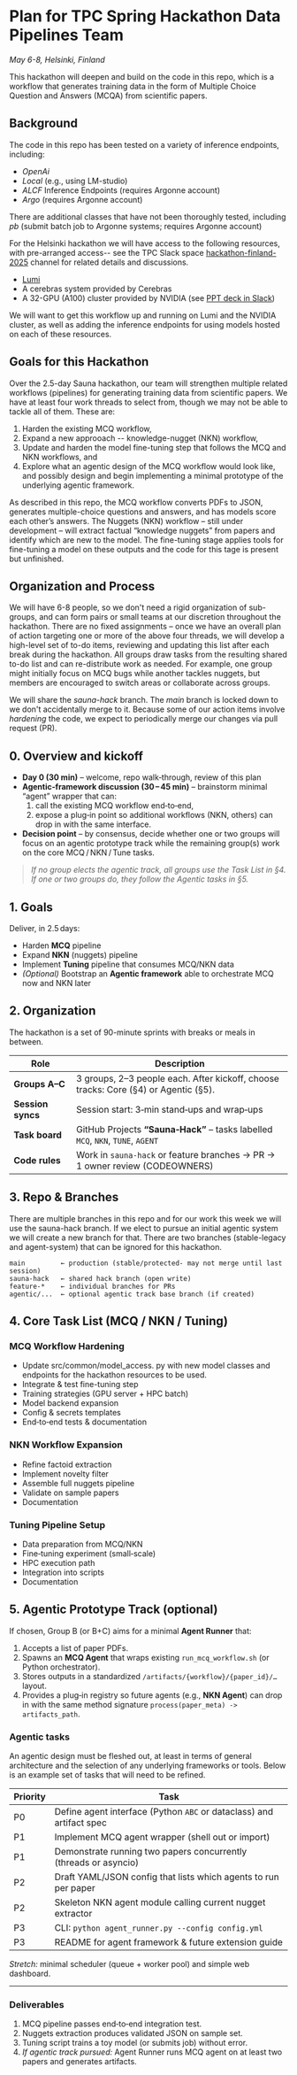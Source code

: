 # Plan for TPC Spring Hackathon Data Pipelines Team

*May 6-8, Helsinki, Finland*

This hackathon will deepen and build on the code in this repo, which is a workflow that generates
training data in the form of Multiple Choice Question and Answers (MCQA) from scientific papers.

## Background

The code in this repo has been tested on a variety of inference endpoints, including:
* *OpenAi* 
* *Local* (e.g., using LM-studio)
* *ALCF* Inference Endpoints (requires Argonne account)
* *Argo* (requires Argonne account)

There are additional classes that have not been thoroughly tested, including *pb* (submit batch job to Argonne systems; requires Argonne account)

For the Helsinki hackathon we will have access to the following resources, with pre-arranged access--
see the TPC Slack space 
[hackathon-finland-2025](https://trillionparam-5lp9574.slack.com/archives/C08NL8PKLE8)
channel for related details and discussions. 
* [Lumi](https://github.com/auroraGPT-ANL/MCQ-and-SFT-code/blob/sauna-hack/HELSINKI_LUMI_SETUP.md)
* A cerebras system provided by Cerebras
* A 32-GPU (A100) cluster provided by NVIDIA (see [PPT deck in Slack](https://trillionparam-5lp9574.slack.com/files/U05H8JM8NFQ/F08QUKPHDFA/axis_curiosity_hackathon_userpdf.pdf))

We will want to get this workflow up and running on Lumi and the NVIDIA cluster, as well as adding
the inference endpoints for using models hosted on each of these resources.

## Goals for this Hackathon

Over the 2.5-day Sauna hackathon, our team will strengthen multiple related workflows (pipelines) for generating
training data from scientific papers. We have at least four work threads to select from, though we  may not be able
to tackle all of them.  These are: 
1. Harden the existing MCQ workflow, 
2. Expand a new approoach -- knowledge-nugget (NKN) workflow, 
3. Update and harden the model fine-tuning step that follows the MCQ and NKN workflows, and
4. Explore what an agentic design of the MCQ workflow would look like, and possibly design and begin
implementing a minimal prototype of the underlying agentic framework.

As described in this repo, the MCQ workflow converts PDFs to JSON, generates multiple-choice questions and
answers, and has models score each other’s answers.
The Nuggets (NKN) workflow – still under development – will extract factual “knowledge nuggets” from
papers and identify which are new to the model. The fine-tuning stage applies tools for fine-tuning a
model on these outputs and the code for this tage is present but unfinished.

## Organization and Process

We will have 6-8 people, so we don't need a rigid organization of sub-groups, and can form pairs or small teams
at our discretion throughout the hackathon. There are no fixed assignments – once we have an overall plan of
action targeting one or more of the above four threads, we will develop a high-level set of to-do items,
reviewing and updating this list after each break during the hackathon.  All groups draw tasks from the
resulting  shared to-do list and can re-distribute work as needed. For example, one group might initially
focus on MCQ bugs while another tackles nuggets, but members are encouraged to switch areas or collaborate
across groups. 

We will share the *sauna-hack* branch.  The *main* branch is locked down to we don't accidentally merge
to it. Because some of our action items involve *hardening* the code, we expect to periodically merge our
changes via pull request (PR).


## 0. Overview and kickoff
- **Day 0 (30 min)** – welcome, repo walk‑through, review of this plan  
- **Agentic‑framework discussion (30 – 45 min)** – brainstorm minimal “agent” wrapper that can:  
  1. call the existing MCQ workflow end‑to‑end,  
  2. expose a plug‑in point so additional workflows (NKN, others) can drop in with the same interface.  
- **Decision point** – by consensus, decide whether one or two groups will focus on an agentic prototype
track while the remaining group(s) work on the core MCQ / NKN / Tune tasks.

> _If no group elects the agentic track, all groups use the Task List in §4. If one or two groups do,
they follow the Agentic tasks in §5._

## 1. Goals
Deliver, in 2.5 days:
- Harden **MCQ** pipeline  
- Expand **NKN** (nuggets) pipeline  
- Implement **Tuning** pipeline that consumes MCQ/NKN data  
- *(Optional)* Bootstrap an **Agentic framework** able to orchestrate MCQ now and NKN later  

## 2. Organization

The hackathon is a set of 90-minute sprints with breaks or meals in between.

| Role | Description |
|------|-------------|
| **Groups A–C** | 3 groups, 2–3 people each. After kickoff, choose tracks: Core (§4) or Agentic (§5). |
| **Session syncs** | Session start: 3‑min stand‑ups and wrap‑ups |
| **Task board** | GitHub Projects **“Sauna‑Hack”** – tasks labelled `MCQ`, `NKN`, `TUNE`, `AGENT` |
| **Code rules** | Work in `sauna-hack` or feature branches → PR → 1 owner review (CODEOWNERS) |

## 3. Repo & Branches

There are multiple branches in this repo and for our work this week we will use the sauna-hack branch. If
we elect to pursue an initial agentic system we will create a new branch for that.  There are two branches
(stable-legacy and agent-system) that can be ignored for this hackathon.

```
main         ← production (stable/protected- may not merge until last session)
sauna-hack   ← shared hack branch (open write)
feature-*    ← individual branches for PRs
agentic/...  ← optional agentic track base branch (if created)
```

## 4. Core Task List (MCQ / NKN / Tuning)

### MCQ Workflow Hardening
- Update src/common/model\_access. py with new model classes and endpoints for the hackathon resources to be used.
- Integrate & test fine-tuning step  
- Training strategies (GPU server + HPC batch)  
- Model backend expansion  
- Config & secrets templates  
- End‑to‑end tests & documentation  

### NKN Workflow Expansion
- Refine factoid extraction  
- Implement novelty filter  
- Assemble full nuggets pipeline  
- Validate on sample papers  
- Documentation  

### Tuning Pipeline Setup
- Data preparation from MCQ/NKN  
- Fine‑tuning experiment (small‑scale)  
- HPC execution path  
- Integration into scripts  
- Documentation  

## 5. Agentic Prototype Track (optional)
If chosen, Group B (or B+C) aims for a minimal **Agent Runner** that:
1. Accepts a list of paper PDFs.  
2. Spawns an **MCQ Agent** that wraps existing `run_mcq_workflow.sh` (or Python orchestrator).  
3. Stores outputs in a standardized `/artifacts/{workflow}/{paper_id}/…` layout.  
4. Provides a plug‑in registry so future agents (e.g., **NKN Agent**) can drop in with the same method signature `process(paper_meta) -> artifacts_path`.

### Agentic tasks

An agentic design must be fleshed out, at least in terms of general architecture and the selection of any underlying frameworks
or tools.  Below is an example set of tasks that will need to be refined.

| Priority | Task |
|----------|------|
| P0 | Define agent interface (Python `ABC` or dataclass) and artifact spec |
| P1 | Implement MCQ agent wrapper (shell out or import) |
| P1 | Demonstrate running two papers concurrently (threads or asyncio) |
| P2 | Draft YAML/JSON config that lists which agents to run per paper |
| P2 | Skeleton NKN agent module calling current nugget extractor |
| P3 | CLI: `python agent_runner.py --config config.yml` |
| P3 | README for agent framework & future extension guide |

*Stretch:* minimal scheduler (queue + worker pool) and simple web dashboard.

---

### Deliverables
1. MCQ pipeline passes end‑to‑end integration test.  
2. Nuggets extraction produces validated JSON on sample set.  
3. Tuning script trains a toy model (or submits job) without error.  
4. *If agentic track pursued:* Agent Runner runs MCQ agent on at least two papers and generates artifacts.
